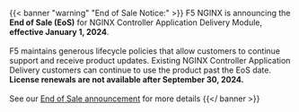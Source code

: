 {{< banner "warning" "End of Sale Notice:" >}}
  F5 NGINX is announcing the <strong>End of Sale (EoS)</strong> for NGINX Controller Application Delivery Module, <strong>effective January 1, 2024</strong>.
  <br><br>
  F5 maintains generous lifecycle policies that allow customers to continue support and receive product updates. Existing NGINX Controller Application Delivery customers can continue to use the product past the EoS date. <strong>License renewals are not available after September 30, 2024.</strong>
  <br><br>
  See our [End of Sale announcement](https://my.f5.com/manage/s/article/K000137993) for more details
{{</ banner >}}